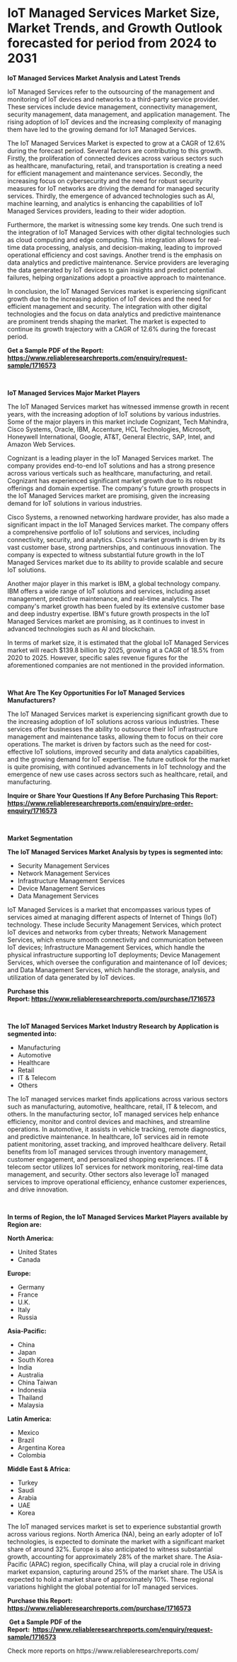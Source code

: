 <p><h1>IoT Managed Services Market Size, Market Trends, and Growth Outlook forecasted for period from 2024 to 2031</h1></p><p><strong>IoT Managed Services Market Analysis and Latest Trends</strong></p>
<p><p>IoT Managed Services refer to the outsourcing of the management and monitoring of IoT devices and networks to a third-party service provider. These services include device management, connectivity management, security management, data management, and application management. The rising adoption of IoT devices and the increasing complexity of managing them have led to the growing demand for IoT Managed Services.</p><p>The IoT Managed Services Market is expected to grow at a CAGR of 12.6% during the forecast period. Several factors are contributing to this growth. Firstly, the proliferation of connected devices across various sectors such as healthcare, manufacturing, retail, and transportation is creating a need for efficient management and maintenance services. Secondly, the increasing focus on cybersecurity and the need for robust security measures for IoT networks are driving the demand for managed security services. Thirdly, the emergence of advanced technologies such as AI, machine learning, and analytics is enhancing the capabilities of IoT Managed Services providers, leading to their wider adoption.</p><p>Furthermore, the market is witnessing some key trends. One such trend is the integration of IoT Managed Services with other digital technologies such as cloud computing and edge computing. This integration allows for real-time data processing, analysis, and decision-making, leading to improved operational efficiency and cost savings. Another trend is the emphasis on data analytics and predictive maintenance. Service providers are leveraging the data generated by IoT devices to gain insights and predict potential failures, helping organizations adopt a proactive approach to maintenance.</p><p>In conclusion, the IoT Managed Services market is experiencing significant growth due to the increasing adoption of IoT devices and the need for efficient management and security. The integration with other digital technologies and the focus on data analytics and predictive maintenance are prominent trends shaping the market. The market is expected to continue its growth trajectory with a CAGR of 12.6% during the forecast period.</p></p>
<p><strong>Get a Sample PDF of the Report:&nbsp; <a href="https://www.reliableresearchreports.com/enquiry/request-sample/1716573">https://www.reliableresearchreports.com/enquiry/request-sample/1716573</a></strong></p>
<p>&nbsp;</p>
<p><strong>IoT Managed Services Major Market Players</strong></p>
<p><p>The IoT Managed Services market has witnessed immense growth in recent years, with the increasing adoption of IoT solutions by various industries. Some of the major players in this market include Cognizant, Tech Mahindra, Cisco Systems, Oracle, IBM, Accenture, HCL Technologies, Microsoft, Honeywell International, Google, AT&T, General Electric, SAP, Intel, and Amazon Web Services. </p><p>Cognizant is a leading player in the IoT Managed Services market. The company provides end-to-end IoT solutions and has a strong presence across various verticals such as healthcare, manufacturing, and retail. Cognizant has experienced significant market growth due to its robust offerings and domain expertise. The company's future growth prospects in the IoT Managed Services market are promising, given the increasing demand for IoT solutions in various industries.</p><p>Cisco Systems, a renowned networking hardware provider, has also made a significant impact in the IoT Managed Services market. The company offers a comprehensive portfolio of IoT solutions and services, including connectivity, security, and analytics. Cisco's market growth is driven by its vast customer base, strong partnerships, and continuous innovation. The company is expected to witness substantial future growth in the IoT Managed Services market due to its ability to provide scalable and secure IoT solutions.</p><p>Another major player in this market is IBM, a global technology company. IBM offers a wide range of IoT solutions and services, including asset management, predictive maintenance, and real-time analytics. The company's market growth has been fueled by its extensive customer base and deep industry expertise. IBM's future growth prospects in the IoT Managed Services market are promising, as it continues to invest in advanced technologies such as AI and blockchain.</p><p>In terms of market size, it is estimated that the global IoT Managed Services market will reach $139.8 billion by 2025, growing at a CAGR of 18.5% from 2020 to 2025. However, specific sales revenue figures for the aforementioned companies are not mentioned in the provided information.</p></p>
<p>&nbsp;</p>
<p><strong>What Are The Key Opportunities For IoT Managed Services Manufacturers?</strong></p>
<p><p>The IoT Managed Services market is experiencing significant growth due to the increasing adoption of IoT solutions across various industries. These services offer businesses the ability to outsource their IoT infrastructure management and maintenance tasks, allowing them to focus on their core operations. The market is driven by factors such as the need for cost-effective IoT solutions, improved security and data analytics capabilities, and the growing demand for IoT expertise. The future outlook for the market is quite promising, with continued advancements in IoT technology and the emergence of new use cases across sectors such as healthcare, retail, and manufacturing.</p></p>
<p><strong>Inquire or Share Your Questions If Any Before Purchasing This Report: <a href="https://www.reliableresearchreports.com/enquiry/pre-order-enquiry/1716573">https://www.reliableresearchreports.com/enquiry/pre-order-enquiry/1716573</a></strong></p>
<p>&nbsp;</p>
<p><strong>Market Segmentation</strong></p>
<p><strong>The IoT Managed Services Market Analysis by types is segmented into:</strong></p>
<p><ul><li>Security Management Services</li><li>Network Management Services</li><li>Infrastructure Management Services</li><li>Device Management Services</li><li>Data Management Services</li></ul></p>
<p><p>IoT Managed Services is a market that encompasses various types of services aimed at managing different aspects of Internet of Things (IoT) technology. These include Security Management Services, which protect IoT devices and networks from cyber threats; Network Management Services, which ensure smooth connectivity and communication between IoT devices; Infrastructure Management Services, which handle the physical infrastructure supporting IoT deployments; Device Management Services, which oversee the configuration and maintenance of IoT devices; and Data Management Services, which handle the storage, analysis, and utilization of data generated by IoT devices.</p></p>
<p><strong>Purchase this Report:&nbsp;<a href="https://www.reliableresearchreports.com/purchase/1716573">https://www.reliableresearchreports.com/purchase/1716573</a></strong></p>
<p>&nbsp;</p>
<p><strong>The IoT Managed Services Market Industry Research by Application is segmented into:</strong></p>
<p><ul><li>Manufacturing</li><li>Automotive</li><li>Healthcare</li><li>Retail</li><li>IT & Telecom</li><li>Others</li></ul></p>
<p><p>The IoT managed services market finds applications across various sectors such as manufacturing, automotive, healthcare, retail, IT & telecom, and others. In the manufacturing sector, IoT managed services help enhance efficiency, monitor and control devices and machines, and streamline operations. In automotive, it assists in vehicle tracking, remote diagnostics, and predictive maintenance. In healthcare, IoT services aid in remote patient monitoring, asset tracking, and improved healthcare delivery. Retail benefits from IoT managed services through inventory management, customer engagement, and personalized shopping experiences. IT & telecom sector utilizes IoT services for network monitoring, real-time data management, and security. Other sectors also leverage IoT managed services to improve operational efficiency, enhance customer experiences, and drive innovation.</p></p>
<p>&nbsp;</p>
<p><strong>In terms of Region, the IoT Managed Services Market Players available by Region are:</strong></p>
<p>
    <p> <strong> North America: </strong>
        <ul>
            <li>United States</li>
            <li>Canada</li>
        </ul>
        </p> 
    <p> <strong> Europe: </strong>
        <ul>
            <li>Germany</li>
            <li>France</li>
            <li>U.K.</li>
            <li>Italy</li>
            <li>Russia</li>
        </ul>
        </p> 
    <p> <strong> Asia-Pacific: </strong>
        <ul>
            <li>China</li>
            <li>Japan</li>
            <li>South Korea</li>
            <li>India</li>
            <li>Australia</li>
            <li>China Taiwan</li>
            <li>Indonesia</li>
            <li>Thailand</li>
            <li>Malaysia</li>
        </ul>
        </p> 
    <p> <strong> Latin America: </strong>
        <ul>
            <li>Mexico</li>
            <li>Brazil</li>
            <li>Argentina Korea</li>
            <li>Colombia</li>
        </ul>
        </p> 
    <p> <strong> Middle East & Africa: </strong>
        <ul>
            <li>Turkey</li>
            <li>Saudi</li>
            <li>Arabia</li>
            <li>UAE</li>
            <li>Korea</li>
        </ul>
    </p>
    </p>
<p><p>The IoT managed services market is set to experience substantial growth across various regions. North America (NA), being an early adopter of IoT technologies, is expected to dominate the market with a significant market share of around 32%. Europe is also anticipated to witness substantial growth, accounting for approximately 28% of the market share. The Asia-Pacific (APAC) region, specifically China, will play a crucial role in driving market expansion, capturing around 25% of the market share. The USA is expected to hold a market share of approximately 10%. These regional variations highlight the global potential for IoT managed services.</p></p>
<p><strong>Purchase this Report: <a href="https://www.reliableresearchreports.com/purchase/1716573">https://www.reliableresearchreports.com/purchase/1716573</a></strong></p>
<p>&nbsp;<strong>Get a Sample PDF of the Report:&nbsp;&nbsp;<a href="https://www.reliableresearchreports.com/enquiry/request-sample/1716573">https://www.reliableresearchreports.com/enquiry/request-sample/1716573</a></strong></p>
<p><strong></strong></p>
<p>Check more reports on https://www.reliableresearchreports.com/</p>